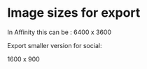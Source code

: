 # Image sizes for export
In Affinity this can be :
6400 x 3600

Export smaller version for social:

1600 x 900